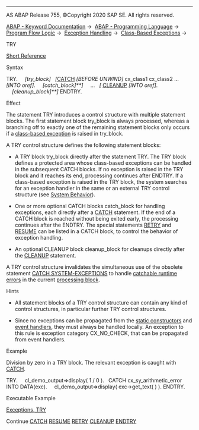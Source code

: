   

* * *

AS ABAP Release 755, ©Copyright 2020 SAP SE. All rights reserved.

[ABAP - Keyword Documentation](javascript:call_link\('abenabap.htm'\)) →  [ABAP - Programming Language](javascript:call_link\('abenabap_reference.htm'\)) →  [Program Flow Logic](javascript:call_link\('abenabap_flow_logic.htm'\)) →  [Exception Handling](javascript:call_link\('abenabap_exceptions.htm'\)) →  [Class-Based Exceptions](javascript:call_link\('abenexceptions.htm'\)) → 

TRY

[Short Reference](javascript:call_link\('abaptry_shortref.htm'\))

Syntax

TRY.
    *\[*try\_block*\]*
  *\[*[CATCH](javascript:call_link\('abapcatch_try.htm'\)) *\[*BEFORE UNWIND*\]* cx\_class1 cx\_class2 ... *\[*INTO oref*\]*.
    *\[*catch\_block*\]**\]*
    ...
  *\[* [CLEANUP](javascript:call_link\('abapcleanup.htm'\)) *\[*INTO oref*\]*.
    *\[*cleanup\_block*\]**\]*
ENDTRY.

Effect

The statement TRY introduces a control structure with multiple statement blocks. The first statement block try\_block is always processed, whereas a branching off to exactly one of the remaining statement blocks only occurs if a [class-based exception](javascript:call_link\('abenclass_based_exception_glosry.htm'\) "Glossary Entry") is raised in try\_block.

A TRY control structure defines the following statement blocks:

-   A TRY block try\_block directly after the statement TRY. The TRY block defines a protected area whose class-based exceptions can be handled in the subsequent CATCH blocks. If no exception is raised in the TRY block and it reaches its end, processing continues after ENDTRY. If a class-based exception is raised in the TRY block, the system searches for an exception handler in the same or an external TRY control structure (see [System Behavior](javascript:call_link\('abenexceptions_system_response.htm'\))).
    

-   One or more optional CATCH blocks catch\_block for handling exceptions, each directly after a [CATCH](javascript:call_link\('abapcatch_try.htm'\)) statement. If the end of a CATCH block is reached without being exited early, the processing continues after the ENDTRY. The special statements [RETRY](javascript:call_link\('abapretry.htm'\)) and [RESUME](javascript:call_link\('abapresume.htm'\)) can be listed in a CATCH block, to control the behavior of exception handling.
    

-   An optional CLEANUP block cleanup\_block for cleanups directly after the [CLEANUP](javascript:call_link\('abapcleanup.htm'\)) statement.

A TRY control structure invalidates the simultaneous use of the obsolete statement [CATCH SYSTEM-EXCEPTIONS](javascript:call_link\('abapcatch_sys.htm'\)) to handle [catchable runtime errors](javascript:call_link\('abencatchable_runtime_error_glosry.htm'\) "Glossary Entry") in the current [processing block](javascript:call_link\('abenprocessing_block_glosry.htm'\) "Glossary Entry").

Hints

-   All statement blocks of a TRY control structure can contain any kind of control structures, in particular further TRY control structures.

-   Since no exceptions can be propagated from the [static constructors](javascript:call_link\('abapclass-methods_constructor.htm'\)) and [event handlers](javascript:call_link\('abapmethods_event_handler.htm'\)), they must always be handled locally. An exception to this rule is exception category CX\_NO\_CHECK, that can be propagated from event handlers.
    

Example

Division by zero in a TRY block. The relevant exception is caught with [CATCH](javascript:call_link\('abapcatch_try.htm'\)).

TRY.
    cl\_demo\_output=>display( 1 / 0 ).
  CATCH cx\_sy\_arithmetic\_error INTO DATA(exc).
    cl\_demo\_output=>display( exc->get\_text( ) ).
ENDTRY.

Executable Example

[Exceptions, TRY](javascript:call_link\('abentry_abexa.htm'\))

Continue
[CATCH](javascript:call_link\('abapcatch_try.htm'\))
[RESUME](javascript:call_link\('abapresume.htm'\))
[RETRY](javascript:call_link\('abapretry.htm'\))
[CLEANUP](javascript:call_link\('abapcleanup.htm'\))
[ENDTRY](javascript:call_link\('abapendtry.htm'\))